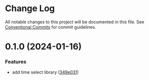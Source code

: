 # Change Log

All notable changes to this project will be documented in this file.
See [Conventional Commits](https://conventionalcommits.org) for commit guidelines.

# 0.1.0 (2024-01-16)

### Features

- add time select library ([349e031](https://github.com/mrbatista/ngx-material-components/commit/349e031329bfc85950401bada99ae2f895e882d3))
